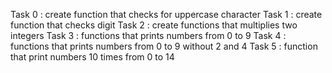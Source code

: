 Task 0 : create function that checks for uppercase character
Task 1 : create function that checks digit
Task 2 : create functions that multiplies two integers
Task 3 : functions that prints numbers from 0 to 9
Task 4 : functions that prints numbers from 0 to 9 without 2 and 4 
Task 5 : function that print numbers 10 times from 0 to 14

